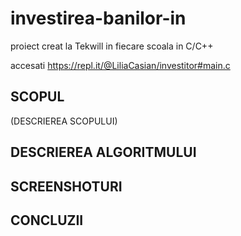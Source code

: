 # investirea-banilor-in
proiect creat la Tekwill in fiecare scoala in C/C++

accesati https://repl.it/@LiliaCasian/investitor#main.c

## SCOPUL
(DESCRIEREA SCOPULUI)



## DESCRIEREA ALGORITMULUI



## SCREENSHOTURI



## CONCLUZII

